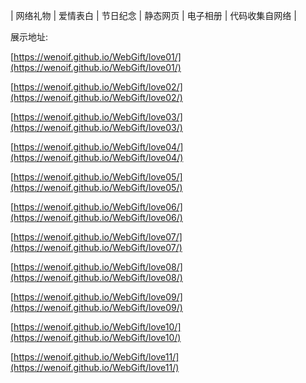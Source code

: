 | 网络礼物 | 爱情表白 | 节日纪念 | 静态网页 | 电子相册 | 代码收集自网络 |

展示地址:

[https://wenoif.github.io/WebGift/love01/](https://wenoif.github.io/WebGift/love01/)

[https://wenoif.github.io/WebGift/love02/](https://wenoif.github.io/WebGift/love02/)

[https://wenoif.github.io/WebGift/love03/](https://wenoif.github.io/WebGift/love03/)

[https://wenoif.github.io/WebGift/love04/](https://wenoif.github.io/WebGift/love04/)

[https://wenoif.github.io/WebGift/love05/](https://wenoif.github.io/WebGift/love05/)

[https://wenoif.github.io/WebGift/love06/](https://wenoif.github.io/WebGift/love06/)

[https://wenoif.github.io/WebGift/love07/](https://wenoif.github.io/WebGift/love07/)

[https://wenoif.github.io/WebGift/love08/](https://wenoif.github.io/WebGift/love08/)

[https://wenoif.github.io/WebGift/love09/](https://wenoif.github.io/WebGift/love09/)

[https://wenoif.github.io/WebGift/love10/](https://wenoif.github.io/WebGift/love10/)

[https://wenoif.github.io/WebGift/love11/](https://wenoif.github.io/WebGift/love11/)

